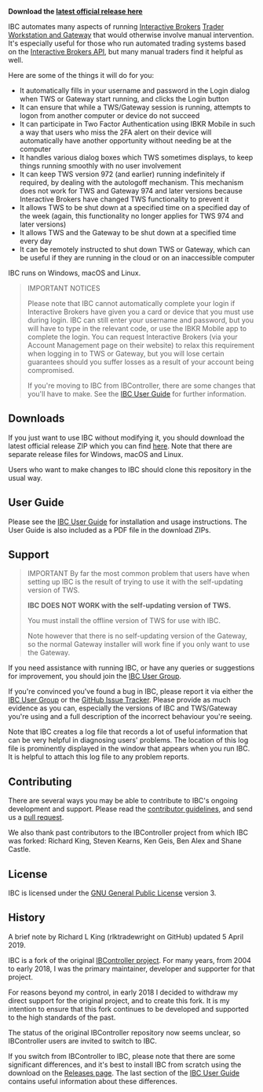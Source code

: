 **Download the
[latest official release here](https://github.com/IbcAlpha/IBC/releases/latest)**

IBC automates many aspects of running [Interactive Brokers](https://www.interactivebrokers.com) [Trader Workstation and Gateway](https://www.interactivebrokers.com/en/index.php?f=14099#tws-software)
that would otherwise involve manual intervention. It's especially useful for
those who run automated trading systems based on the [Interactive Brokers API](http://interactivebrokers.github.io),
but many manual traders find it helpful as well.

Here are some of the things it will do for you:

* It automatically fills in your username and password in the Login
dialog when TWS or Gateway start running, and clicks the Login button
* It can ensure that while a TWS/Gateway session is running, attempts to
logon from another computer or device do not succeed
* It can participate in Two Factor Authentication using IBKR Mobile in such
a way that users who miss the 2FA alert on their device will automatically
have another opportunity without needing be at the computer
* It handles various dialog boxes which TWS sometimes displays, to keep
things running smoothly with no user involvement
* It can keep TWS version 972 (and earlier) running indefinitely if
required, by dealing with the autologoff mechanism. This mechanism
does not work for TWS and Gateway 974 and later versions because Interactive
Brokers have changed TWS functionality to prevent it
* It allows TWS to be shut down at a specified time on a specified day
of the week (again, this functionality no longer applies for TWS 974
and later versions)
* It allows TWS and the Gateway to be shut down at a specified time every day
* It can be remotely instructed to shut down TWS or Gateway, which can
be useful if they are running in the cloud or on an inaccessible computer

IBC runs on Windows, macOS and Linux.

> IMPORTANT NOTICES
>
> Please note that IBC cannot automatically complete your login if
Interactive Brokers have given you a card or device that you must use
during login. IBC can still enter your username and password, but you
will have to type in the relevant code, or use the IBKR Mobile app to
complete the login. You can request Interactive Brokers (via your
Account Management page on their website) to relax this requirement
when logging in to TWS or Gateway, but you will lose certain guarantees
should you suffer losses as a result of your account being compromised.
>
> If you're moving to IBC from IBController, there are some changes
that you'll have to make. See the [IBC User Guide](userguide.md) for
further information.


Downloads
---------

If you just want to use IBC without modifying it, you should download
the latest official release ZIP which you can find
[here](https://github.com/IbcAlpha/IBC/releases/latest). Note that
there are separate release files for Windows, macOS and Linux.

Users who want to make changes to IBC should clone this repository
in the usual way.

User Guide
----------

Please see the [IBC User Guide](userguide.md) for installation and
usage instructions. The User Guide is also included as a PDF file in the
download ZIPs.

Support
-------

> IMPORTANT
> By far the most common problem that users have when setting up IBC
is the result of trying to use it with the self-updating version of TWS.
>
>**IBC DOES NOT WORK with the self-updating version of TWS.**
>
>You must install the offline version of TWS for use with IBC.
>
>Note however that there is no self-updating version of the Gateway, so the
normal Gateway installer will work fine if you only want to use the Gateway.

If you need assistance with running IBC, or have any queries or suggestions
for improvement, you should join the [IBC User Group](https://groups.io/g/ibcalpha).

If you're convinced you've found a bug in IBC, please report it via either
the
[IBC User Group](https://groups.io/g/ibcalpha) or the
[GitHub Issue Tracker](https://github.com/IbcAlpha/IBC/issues).
Please provide as much evidence as you can, especially the versions of IBC
and TWS/Gateway you're using and a full description of the incorrect
behaviour you're seeing.

Note that IBC creates a log file that records a lot of useful information
that can be very helpful in diagnosing users' problems. The location of
this log file is prominently displayed in the window that appears when you
run IBC. It is helpful to attach this log file to any problem reports.

Contributing
------------

There are several ways you may be able to contribute to IBC's ongoing
development and support. Please read the
[contributor guidelines](CONTRIBUTING.md), and send us a
[pull request](../../pulls).

We also thank past contributors to the IBController project from which
IBC was forked: Richard King, Steven Kearns, Ken Geis, Ben Alex and
Shane Castle.

License
-------

IBC is licensed under the
[GNU General Public License](http://www.gnu.org/licenses/gpl.html) version 3.

History
-------

A brief note by Richard L King (rlktradewright on GitHub) updated
5 April 2019.

IBC is a fork of the original
[IBController project](https://github.com/ib-controller/ib-controller).
For many years, from 2004 to early 2018, I was the primary
maintainer, developer and supporter for that project.

For reasons beyond my control, in early 2018 I decided to withdraw my direct
support for the original project, and to create this fork. It is my intention
to ensure that this fork continues to be developed and supported to the high
standards of the past.

The status of the original IBController repository now seems unclear, so
IBController users are invited to switch to IBC.

If you switch from IBController to IBC, please note that there are some
significant differences, and it's best to install IBC from scratch using
the download on the [Releases page](https://github.com/IbcAlpha/IBC/releases).
The last section of the [IBC User Guide](userguide.md) contains useful
information about these differences.



